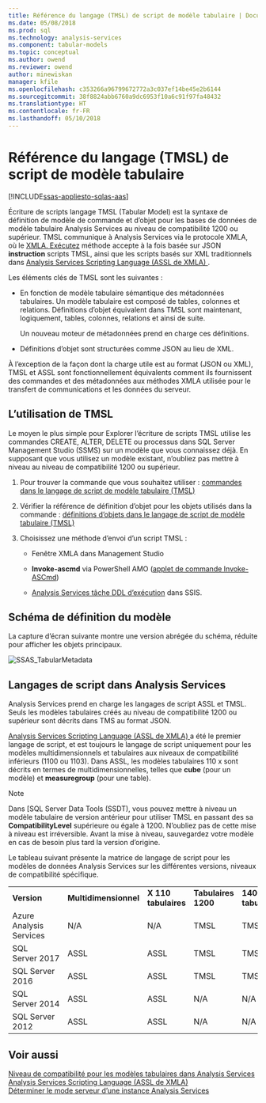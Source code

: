 ```yaml
---
title: Référence du langage (TMSL) de script de modèle tabulaire | Documents Microsoft
ms.date: 05/08/2018
ms.prod: sql
ms.technology: analysis-services
ms.component: tabular-models
ms.topic: conceptual
ms.author: owend
ms.reviewer: owend
author: minewiskan
manager: kfile
ms.openlocfilehash: c353266a96799672772a3c037ef14be45e2b6144
ms.sourcegitcommit: 38f8824abb6760a9dc6953f10a6c91f97fa48432
ms.translationtype: HT
ms.contentlocale: fr-FR
ms.lasthandoff: 05/10/2018
---
```

# <a name="tabular-model-scripting-language-tmsl-reference"></a>Référence du langage (TMSL) de script de modèle tabulaire
[!INCLUDE[ssas-appliesto-sqlas-aas](../includes/ssas-appliesto-sqlas-aas.md)]

  Écriture de scripts langage TMSL (Tabular Model) est la syntaxe de définition de modèle de commande et d’objet pour les bases de données de modèle tabulaire Analysis Services au niveau de compatibilité 1200 ou supérieur. TMSL communique à Analysis Services via le protocole XMLA, où le [XMLA. Exécutez](../analysis-services/xmla/xml-elements-methods-execute.md) méthode accepte à la fois basée sur JSON **instruction** scripts TMSL, ainsi que les scripts basés sur XML traditionnels dans [Analysis Services Scripting Language &#40;ASSL de XMLA&#41; ](../analysis-services/scripting/analysis-services-scripting-language-assl-for-xmla.md).  
  
 Les éléments clés de TMSL sont les suivantes :  
  
-   En fonction de modèle tabulaire sémantique des métadonnées tabulaires. Un modèle tabulaire est composé de tables, colonnes et relations. Définitions d’objet équivalent dans TMSL sont maintenant, logiquement, tables, colonnes, relations et ainsi de suite.  
  
     Un nouveau moteur de métadonnées prend en charge ces définitions.  
  
-   Définitions d’objet sont structurées comme JSON au lieu de XML.  
  
 À l’exception de la façon dont la charge utile est au format (JSON ou XML), TMSL et ASSL sont fonctionnellement équivalents comment ils fournissent des commandes et des métadonnées aux méthodes XMLA utilisée pour le transfert de communications et les données du serveur.  
  
## <a name="how-to-use-tmsl"></a>L’utilisation de TMSL  
 Le moyen le plus simple pour Explorer l’écriture de scripts TMSL utilise les commandes CREATE, ALTER, DELETE ou processus dans SQL Server Management Studio (SSMS) sur un modèle que vous connaissez déjà. En supposant que vous utilisez un modèle existant, n’oubliez pas mettre à niveau au niveau de compatibilité 1200 ou supérieur.  
  
1.  Pour trouver la commande que vous souhaitez utiliser : [commandes dans le langage de script de modèle tabulaire &#40;TMSL&#41;](../analysis-services/tabular-models-scripting-language-commands/tmsl-reference-commands.md)  
  
2.  Vérifier la référence de définition d’objet pour les objets utilisés dans la commande : [définitions d’objets dans le langage de script de modèle tabulaire &#40;TMSL&#41;](../analysis-services/tabular-models-scripting-language-objects/tmsl-reference-tabular-objects.md)  
  
3.  Choisissez une méthode d’envoi d’un script TMSL :  
  
    -   Fenêtre XMLA dans Management Studio  
  
    -   **Invoke-ascmd** via PowerShell AMO ([applet de commande Invoke-ASCmd](../analysis-services/powershell/invoke-ascmd-cmdlet.md))  
  
    -   [Analysis Services tâche DDL d’exécution](../integration-services/control-flow/analysis-services-execute-ddl-task.md) dans SSIS.  
  
## <a name="model-definition-schema"></a>Schéma de définition du modèle  
 La capture d’écran suivante montre une version abrégée du schéma, réduite pour afficher les objets principaux.  
  
 ![SSAS_TabularMetadata](../analysis-services/media/ssas-tabularmetadata.JPG "SSAS_TabularMetadata")  
  
## <a name="scripting-languages-in-analysis-services"></a>Langages de script dans Analysis Services  
 Analysis Services prend en charge les langages de script ASSL et TMSL. Seuls les modèles tabulaires créés au niveau de compatibilité 1200 ou supérieur sont décrits dans TMS au format JSON.  
  
 [Analysis Services Scripting Language &#40;ASSL de XMLA&#41; ](../analysis-services/scripting/analysis-services-scripting-language-assl-for-xmla.md) a été le premier langage de script, et est toujours le langage de script uniquement pour les modèles multidimensionnels et tabulaires aux niveaux de compatibilité inférieurs (1100 ou 1103). Dans ASSL, les modèles tabulaires 110 x sont décrits en termes de multidimensionnelles, telles que **cube** (pour un modèle) et **measuregroup** (pour une table).  
  
> [!NOTE]  
>  Dans [SQL Server Data Tools (SSDT), vous pouvez mettre à niveau un modèle tabulaire de version antérieur pour utiliser TMSL en passant des sa **CompatibilityLevel** supérieure ou égale à 1200. N’oubliez pas de cette mise à niveau est irréversible. Avant la mise à niveau, sauvegardez votre modèle en cas de besoin plus tard la version d’origine.  
  
 Le tableau suivant présente la matrice de langage de script pour les modèles de données Analysis Services sur les différentes versions, niveaux de compatibilité spécifique.  

||||||  
|-|-|-|-|-|  
|**Version**|**Multidimensionnel**|**X 110 tabulaires**|**Tabulaires 1200**| **1400 tabulaire** |
|Azure Analysis Services|N/A|N/A|TMSL|TMSL| 
|SQL Server 2017|ASSL|ASSL|TMSL|TMSL| 
|SQL Server 2016|ASSL|ASSL|TMSL|TMSL| 
|SQL Server 2014|ASSL|ASSL|N/A|N/A|   
|SQL Server 2012|ASSL|ASSL|N/A|N/A|  

  
## <a name="see-also"></a>Voir aussi  
 [Niveau de compatibilité pour les modèles tabulaires dans Analysis Services](../analysis-services/tabular-models/compatibility-level-for-tabular-models-in-analysis-services.md)   
 [Analysis Services Scripting Language &#40;ASSL de XMLA&#41;](../analysis-services/scripting/analysis-services-scripting-language-assl-for-xmla.md)   
 [Déterminer le mode serveur d’une instance Analysis Services](../analysis-services/instances/determine-the-server-mode-of-an-analysis-services-instance.md)  
  
  
